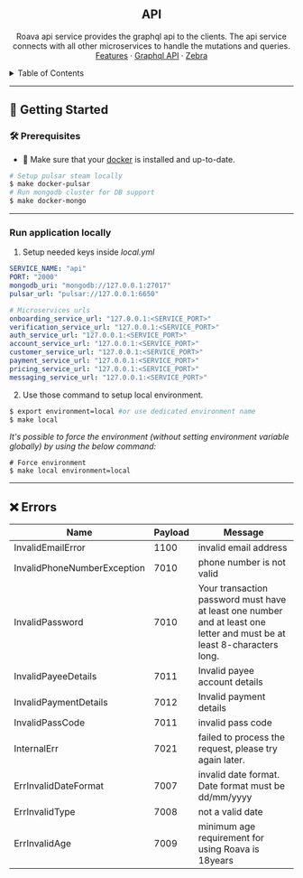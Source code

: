 <br />
<div align="center">
<h2 align="center">API</h2>
  <p align="center">
    Roava api service provides the graphql api to the clients. The api service connects with all other microservices to handle the mutations and queries.
    <br />
    <a href="https://fcmbuk.atlassian.net/wiki/spaces/ROAV/pages/1046315011/Features">Features</a>
    ·
    <a href="https://fcmbuk.atlassian.net/wiki/spaces/ROAV/pages/486244390/api+graphql">Graphql API</a>
    ·
    <a href="https://github.com/roava/zebra">Zebra</a>
  </p>
</div>

<!-- TABLE OF CONTENTS -->
<details>
  <summary>Table of Contents</summary>
  <ol>
    <li>
      <a href="#getting-started">Getting Started</a>
      <ul>
        <li><a href="#prerequisites">Prerequisites</a></li>
      </ul>
    </li>
    <li><a href="#events">Events</a></li>
    <li><a href="#errors">Errors</a></li>
  </ol>
</details>

---

<!-- GETTING STARTED -->
## 🚀 Getting Started

### 🛠 Prerequisites

* 🐳 Make sure that your [docker](https://docs.docker.com/get-docker/) is installed and up-to-date.

```sh
# Setup pulsar steam locally
$ make docker-pulsar
# Run mongodb cluster for DB support
$ make docker-mongo
```
---
### Run application locally

1. Setup needed keys inside _local.yml_

```yml
SERVICE_NAME: "api"
PORT: "2000"
mongodb_uri: "mongodb://127.0.0.1:27017"
pulsar_url: "pulsar://127.0.0.1:6650"

# Microservices urls
onboarding_service_url: "127.0.0.1:<SERVICE_PORT>"
verification_service_url: "127.0.0.1:<SERVICE_PORT>"
auth_service_url: "127.0.0.1:<SERVICE_PORT>"
account_service_url: "127.0.0.1:<SERVICE_PORT>"
customer_service_url: "127.0.0.1:<SERVICE_PORT>"
payment_service_url: "127.0.0.1:<SERVICE_PORT>"
pricing_service_url: "127.0.0.1:<SERVICE_PORT>"
messaging_service_url: "127.0.0.1:<SERVICE_PORT>"

```

2. Use those command to setup local environment.
```sh
$ export environment=local #or use dedicated environment name
$ make local
```

_It's possible to force the environment (without setting environment variable globally) by using the below command:_
```shell script
# Force environment
$ make local environment=local
```
---

## ❌ Errors
| Name                        | Payload | Message                                                                                                                 |
|-----------------------------|---------|-------------------------------------------------------------------------------------------------------------------------|
| InvalidEmailError           | 1100    | invalid email address                                                                                                   |
| InvalidPhoneNumberException | 7010    | phone number is not valid                                                                                               |
| InvalidPassword             | 7010    | Your transaction password must have at least one number and at least one letter and must be at least 8-characters long. |
| InvalidPayeeDetails         | 7011    | Invalid payee account details                                                                                           |
| InvalidPaymentDetails       | 7012    | Invalid payment details                                                                                                 |
| InvalidPassCode             | 7011    | invalid pass code                                                                                                       |
| InternalErr                 | 7021    | failed to process the request, please try again later.                                                                  |
| ErrInvalidDateFormat        | 7007    | invalid date format. Date format must be dd/mm/yyyy                                                                     |
| ErrInvalidType              | 7008    | not a valid date                                                                                                        |
| ErrInvalidAge               | 7009    | minimum age requirement for using Roava is 18years                                                                      |
